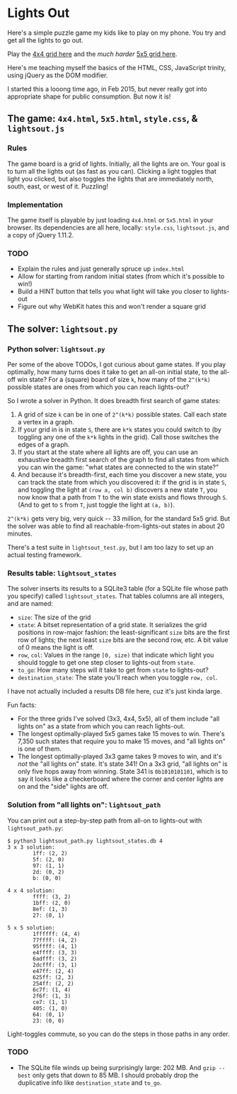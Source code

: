 # Lights Out

Here's a simple puzzle game my kids like to play on my phone. You try and get
all the lights to go out.

Play the [4x4 grid here](https://gawalt.com/lightsout/4x4.html) and the *much
harder* [5x5 grid here](https://gawalt.com/lightsout/5x5.html).

Here's me teaching myself the basics of the HTML, CSS, JavaScript
trinity, using jQuery as the DOM modifier.

I started this a looong time ago, in Feb 2015, but never really got
into appropriate shape for public consumption. But now it is!

## The game: `4x4.html`, `5x5.html`, `style.css`, & `lightsout.js`

### Rules

The game board is a grid of lights. Initially, all the lights are on. Your goal
is to turn all the lights out (as fast as you can). Clicking a light toggles
that light you clicked, but also toggles the lights that are immediately north,
south, east, or west of it. Puzzling!

### Implementation

The game itself is playable by just loading `4x4.html` or `5x5.html` in your
browser. Its dependencies are all here, locally: `style.css`, `lightsout.js`,
and a copy of jQuery 1.11.2.

### TODO

*  Explain the rules and just generally spruce up `index.html`
*  Allow for starting from random initial states (from which it's possible to
   win!)
*  Build a HINT button that tells you what light will take you closer to
   lights-out
*  Figure out why WebKit hates this and won't render a square grid


## The solver: `lightsout.py`

### Python solver: `lightsout.py`

Per some of the above TODOs, I got curious about game states. If you play
optimally, how many turns does it take to get an all-on initial state, to the
all-off win state? For a (square) board of size `k`, how many of the `2^(k*k)`
possible states are ones from which you can reach lights-out?

So I wrote a solver in Python. It does breadth first search of game states:

1.  A grid of size `k` can be in one of `2^(k*k)` possible states. Call each 
    state a vertex in a graph.
2.  If your grid in is in state `S`, there are `k*k` states you could switch to
    (by toggling any one of the `k*k` lights in the grid).  Call those switches
    the edges of a graph.
3.  If you start at the state where all lights are off, you can use an
    exhaustive breadth first search of the graph to find all states from which
    you can win the game: "what states are connected to the win state?"
4.  And because it's breadth-first, each time you discover a new state, you can
    track the state from which you discovered it: if the grid is in state `S`,
    and toggling the light at `(row a, col b)` discovers a new state `T`, you
    now know that a path from `T` to the win state exists and flows through `S`.
    (And to get to `S` from `T`, just toggle the light at `(a, b)`).

`2^(k*k)` gets very big, very quick -- 33 million, for the standard 5x5 grid.
But the solver was able to find all reachable-from-lights-out states in about
20 minutes.

There's a test suite in `lightsout_test.py`, but I am too lazy to set up an
actual testing framework. 

### Results table: `lightsout_states`

The solver inserts its results to a SQLite3 table (for a SQLite file whose path
you specify) called `lightsout_states`. That tables columns are all integers,
and are named:

*  `size`: The size of the grid
*  `state`: A bitset representation of a grid state. It serializes the grid
    positions in row-major fashion: the least-significant `size` bits are the
    first row of lights; the next least `size` bits are the second row, etc.
    A bit value of 0 means the light is off.
*   `row`, `col`: Values in the range `[0, size)` that indicate which light you
    should toggle to get one step closer to lights-out from `state`.
*   `to_go`: How many steps will it take to get from `state` to lights-out?
*   `destination_state`: The state you'll reach when you toggle `row, col`.

I have not actually included a results DB file here, cuz it's just kinda large.

Fun facts:

*   For the three grids I've solved (3x3, 4x4, 5x5), all of them include "all
    lights on" as a state from which you can reach lights-out.
*   The longest optimally-played 5x5 games take 15 moves to win. There's 7,350
    such states that require you to make 15 moves, and "all lights on" is one of
    them.
*   The longest optimally-played 3x3 game takes 9 moves to win, and it's *not*
    the "all lights on" state. It's state 341! On a 3x3 grid, "all lights on"
    is only five hops away from winning. State 341 is `0b1010101101`, which is
    to say it looks like a checkerboard where the corner and center lights are
    on and the "side" lights are off.

### Solution from "all lights on": `lightsout_path`

You can print out a step-by-step path from all-on to lights-out with
`lightsout_path.py`:

```shell
$ python3 lightsout_path.py lightsout_states.db 4
3 x 3 solution:
        1ff: (2, 2)
        5f: (2, 0)
        97: (1, 1)
        2d: (0, 2)
        b: (0, 0)

4 x 4 solution:
        ffff: (3, 2)
        1bff: (2, 0)
        8ef: (1, 3)
        27: (0, 1)

5 x 5 solution:
        1ffffff: (4, 4)
        77ffff: (4, 2)
        95ffff: (4, 1)
        e4ffff: (3, 3)
        6adfff: (3, 2)
        2dcfff: (3, 1)
        e47ff: (2, 4)
        625ff: (2, 3)
        254ff: (2, 2)
        6c7f: (1, 4)
        2f6f: (1, 3)
        ce7: (1, 1)
        405: (1, 0)
        64: (0, 1)
        23: (0, 0)
```

Light-toggles commute, so you can do the steps in those paths in any order.

### TODO

*  The SQLite file winds up being surprisingly large: 202 MB. And `gzip --best`
   only gets that down to 85 MB. I should probably drop the duplicative info
   like `destination_state` and `to_go`.